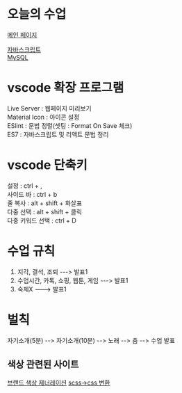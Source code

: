 # 오늘의 수업
[메인 페이지](https://webs9919.github.io/class2024/)     

[자바스크립트](https://webs9919.github.io/class2024/javascript/index.html)   
[MySQL](https://webs9919.github.io/class2024/mysql/index.html)   

# vscode 확장 프로그램
Live Server : 웹페이지 미리보기   
Material Icon : 아이콘 설정   
ESlint : 문법 정렬(셋팅 : Format On Save 체크)   
ES7 : 자바스크립트 및 리액트 문법 정리   

# vscode 단축키
설정 : ctrl + ,   
사이드 바 : ctrl + b   
줄 복사 : alt + shift + 화살표      
다중 선택 : alt + shift + 클릭   
다중 키워드 선택 : ctrl + D

# 수업 규칙
1. 지각, 결석, 조퇴 ---> 발표1
2. 수업시간, 카톡, 쇼핑, 웹툰, 게임 ---> 발표1 
3. 숙제X ---> 발표1

# 벌칙
자기소개(5분) --> 자기소개(10분) --> 노래 --> 춤 --> 수업 발표

## 색상 관련된 사이트
[브랜드 색상 제너레이션](https://huemint.com)
[scss->css 변환](https://www.sassmeister.com)